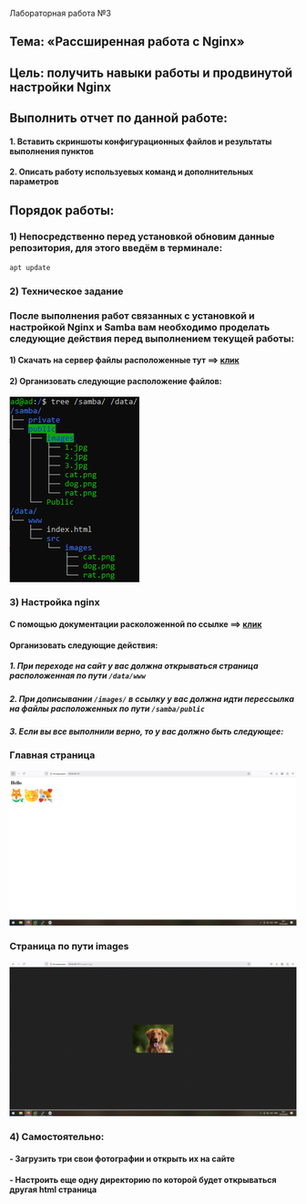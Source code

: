 Лабораторная работа №3
## Тема: «Рассширенная работа с Nginx»
## Цель: получить навыки работы и продвинутой настройки Nginx
## Выполнить отчет по данной работе:
#### 1. Вставить скриншоты конфигурационных файлов и результаты выполнения пунктов
#### 2. Описать работу используевых команд и дополнительных параметров

## Порядок работы:

### 1)	Непосредственно перед установкой обновим данные репозитория, для этого введём в терминале:

```sh
apt update
```

### 2) Техническое задание

### После выполнения работ связанных с установкой и настройкой Nginx и Samba вам необходимо проделать следующие действия перед выполнением текущей работы:

#### 1) Скачать на сервер файлы расположенные тут ==> <a href="src/img/lb6/forlab">клик<a/>

#### 2) Организовать следующие расположение файлов: 

<img src="src/img/lb6/1.png">

### 3) Настройка nginx

#### С помощью документации расколоженной по ссылке ==> <a href="https://nginx.org/ru/docs/beginners_guide.html">клик<a/> 
#### Организовать следующие действия:
##### 1. При переходе на сайт у вас должна открываться страница расположенная по пути `/data/www`
##### 2. При дописывании `/images/` в ссылку у вас должна идти перессылка на файлы расположенных по пути `/samba/public`
##### 3. Если вы все выполнили верно, то у вас должно быть следующее:
### Главная страница

<img src="src/img/lb6/2.png">

### Страница по пути images

<img src="src/img/lb6/3.png">

### 4) Самостоятельно:
#### - Загрузить три свои фотографии и открыть их на сайте
#### - Настроить еще одну директорию по которой будет открываться другая html страница 
